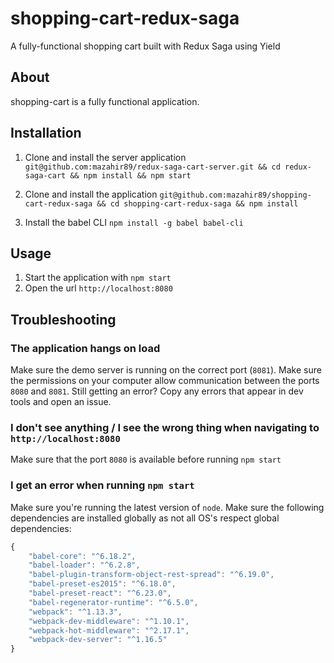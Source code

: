 # shopping-cart-redux-saga

A fully-functional shopping cart built with Redux Saga using Yield

## About

shopping-cart is a fully functional application.

## Installation

1. Clone and install the server application
   `git@github.com:mazahir89/redux-saga-cart-server.git && cd redux-saga-cart && npm install && npm start`

2. Clone and install the application
   `git@github.com:mazahir89/shopping-cart-redux-saga && cd shopping-cart-redux-saga && npm install`

3. Install the babel CLI
   `npm install -g babel babel-cli`

## Usage

1. Start the application with `npm start`
2. Open the url `http://localhost:8080`

## Troubleshooting

### The application hangs on load

Make sure the demo server is running on the correct port (`8081`). Make sure the permissions on your computer allow communication between the ports `8080` and `8081`.
Still getting an error? Copy any errors that appear in dev tools and open an issue.

### I don't see anything / I see the wrong thing when navigating to `http://localhost:8080`

Make sure that the port `8080` is available before running `npm start`

### I get an error when running `npm start`

Make sure you're running the latest version of `node`. Make sure the following dependencies are installed globally as not all OS's respect global dependencies:

```javascript
{
    "babel-core": "^6.18.2",
    "babel-loader": "^6.2.8",
    "babel-plugin-transform-object-rest-spread": "^6.19.0",
    "babel-preset-es2015": "^6.18.0",
    "babel-preset-react": "^6.23.0",
    "babel-regenerator-runtime": "^6.5.0",
    "webpack": "^1.13.3",
    "webpack-dev-middleware": "^1.10.1",
    "webpack-hot-middleware": "^2.17.1",
    "webpack-dev-server": "^1.16.5"
}
```
